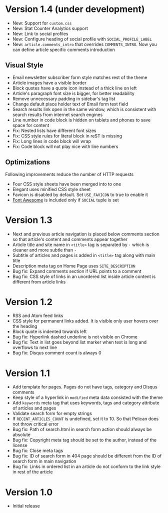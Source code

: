 Version 1.4 (under development)
===============================

* New: Support for `custom.css`
* New: Stat Counter Analytics support
* New: Link to social profiles
* New: Configure heading of social profile with `SOCIAL_PROFILE_LABEL`
* New: `article.comments_intro` that overrides `COMMENTS_INTRO`. Now you can
  define article specific comments introduction

Visual Style
------------

* Email newsletter subscriber form style matches rest of the theme
* Article images have a visible border
* Block quotes have a quote icon instead of a thick line on left
* Article's paragraph font size is bigger, for better readability
* Remove unnecessary padding in sidebar's tag list
* Change default place holder text of Email form text field
* Search results link open in the same window, which is consistent with search
  results from internet search engines
* Line number in code block is hidden on tablets and phones to save space for content
* Fix: Nested lists have different font sizes
* Fix: CSS style rules for literal block in reST is missing
* Fix: Long lines in code block will wrap
* Fix: Code block will not play nice with line numbers

Optimizations
-------------

Following improvements reduce the number of HTTP requests

* Four CSS style sheets have been merged into to one
* Elegant uses minified CSS style sheet
* Favicon is disabled by default. Set `USE_FAVICON` to true to enable it
* [Font Awesome](http://fortawesome.github.io/) is included only if `SOCIAL`
  tuple is set

Version 1.3
===========

* Next and previous article navigation is placed below comments section so that article's content and comments appear together
* Article title and site name in `<title>` tag is separated by ` · ` which is cleaner and more subtle than ` -  `
* Subtitle of articles and pages is added in `<title>` tag along with main title
* Description meta tag on Home Page uses `SITE_DESCRIPTION`
* Bug fix: Expand comments section if URL points to a comment
* Bug fix: CSS style of links in an unordered list inside article content is different from article links

Version 1.2
===========

* RSS and Atom feed links
* CSS style for permanent links added. It is visible only user hovers over the heading
* Block quote is indented towards left
* Bug fix: Hyperlink dashed underline is not visible on Chrome
* Bug fix: Text in list goes beyond list marker when text is long and overflows to next line
* Bug fix: Disqus comment count is always 0

Version 1.1
===========

* Add template for pages. Pages do not have tags, category and Disqus comments
* Keep style of a hyperlink in `modified` meta data consisted with the theme
* Add `keywords` meta tag that uses keywords, tags and category attribute of articles and pages
* Validate search form for empty strings
* If `RECENT_ARTICLES_COUNT` is undefined, set it to 10. So that Pelican does not throw critical error
* Bug fix: Path of search.html in search form action should always be absolute
* Bug fix: Copyright meta tag should be set to the author, instead of the license
* Bug fix: Close meta tags
* Bug fix: ID of search form in 404 page should be different from the ID of search form in main navigation
* Bug fix: Links in ordered list in an article do not conform to the link style in rest of the article

Version 1.0
===========

* Initial release
